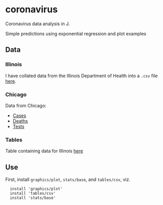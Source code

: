 # coronavirus

Coronavirus data analysis in J.

Simple predictions using exponential regression and plot examples

## Data

### Illinois

I have collated data from the Illinois Department of Health into a `.csv` file
[here](https://github.com/vmchale/coronavirus/blob/master/illinois.csv).

### Chicago

Data from Chicago:
  - [Cases](https://github.com/vmchale/coronavirus/blob/master/chicago.csv)
  - [Deaths](https://github.com/vmchale/coronavirus/blob/master/chicago-deaths.csv)
  - [Tests](https://github.com/vmchale/coronavirus/blob/master/chicago-tested.csv)

### Tables

Table containing data for Illinois
[here](https://vmchale.github.io/coronavirus/ilgen.html)

## Use

First, install `graphics/plot`, `stats/base`, and `tables/csv`, viz.

```
  install 'graphics/plot'
  install 'tables/csv'
  install 'stats/base'
```

